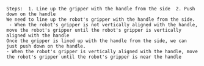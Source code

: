 

    Steps:  1. Line up the gripper with the handle from the side  2. Push down on the handle
    We need to line up the robot's gripper with the handle from the side. 
     - When the robot's gripper is not vertically aligned with the handle, move the robot's gripper until the robot's gripper is vertically aligned with the handle
    Once the gripper is lined up with the handle from the side, we can just push down on the handle.
    - When the robot's gripper is vertically aligned with the handle, move the robot's gripper until the robot's gripper is near the handle